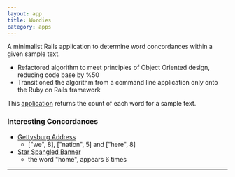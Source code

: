 ```yaml
---
layout: app
title: Wordies
category: apps
---
```


A minimalist Rails application to determine word concordances within a given sample text.  

+ Refactored algorithm to meet principles of Object Oriented design, reducing code base by %50
+ Transitioned the algorithm from a command line application only onto the Ruby on Rails framework

This [application][application] returns the count of each word for a sample text.  

### Interesting Concordances  
  * [Gettysburg Address][Gettysburg Address]
    * ["we", 8], ["nation", 5] and ["here", 8]
  * [Star Spangled Banner][Star Spangled Banner]  
    * the word "home", appears 6 times  
  
---
[Gettysburg Address]: https://en.wikipedia.org/wiki/Gettysburg_Address
[Star Spangled Banner]: https://en.wikipedia.org/wiki/The_Star-Spangled_Banner
[application]: http://wordies.herokuapp.com/